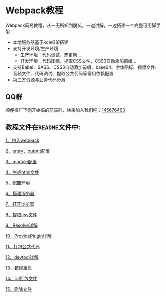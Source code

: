 # Webpack教程
Webpack简易教程，从一无所知到脱坑，一边讲解，一边搭建一个完整可用脚手架
- 本地服务器基于koa框架搭建
- 支持开发环境/生产环境
    - 生产环境：代码调试、热更新...
    - 开发环境：代码压缩、提取CSS文件、CSS3自动添加前缀...
- 支持Babel、SASS、CSS3自动添加前缀、base64、字体图标、视频文件、音频文件、代码调试、提取公共代码等常用依赖配置
- 第三方资源与业务代码分离

## QQ群
顺便推广下刚开始搞的前端群，快来加入我们吧：[145676463](//shang.qq.com/wpa/qunwpa?idkey=e406b1b908fe4cbde29e287720861ae3d07ac9731e43bba915cf5b52ae7dea03)

## 教程文件在`README`文件中:

[1、初入webpack](https://github.com/kejiaren/webpack-guid/blob/master/README/1%E3%80%81%E5%88%9D%E5%85%A5webpack.MD)

[2、entry、output配置](https://github.com/kejiaren/webpack-guid/blob/master/README/2%E3%80%81entry%E3%80%81output%E9%85%8D%E7%BD%AE.MD)

[3、module配置](https://github.com/kejiaren/webpack-guid/blob/master/README/3%E3%80%81module%E9%85%8D%E7%BD%AE.MD)

[4、生成html文件](https://github.com/kejiaren/webpack-guid/blob/master/README/4%E3%80%81%E7%94%9F%E6%88%90html%E6%96%87%E4%BB%B6.MD)

[5、配置环境](https://github.com/kejiaren/webpack-guid/blob/master/README/5%E3%80%81%E9%85%8D%E7%BD%AE%E7%8E%AF%E5%A2%83.MD)

[6、搭建服务器](https://github.com/kejiaren/webpack-guid/blob/master/README/6%E3%80%81%E6%90%AD%E5%BB%BA%E6%9C%8D%E5%8A%A1%E5%99%A8.MD)

[7、打开浏览器](https://github.com/kejiaren/webpack-guid/blob/master/README/7%E3%80%81%E6%89%93%E5%BC%80%E6%B5%8F%E8%A7%88%E5%99%A8.MD)

[8、提取css文件](https://github.com/kejiaren/webpack-guid/blob/master/README/8%E3%80%81%E6%8F%90%E5%8F%96css%E6%96%87%E4%BB%B6.MD)

[9、Resolve详解](https://github.com/kejiaren/webpack-guid/blob/master/README/9%E3%80%81Resolve%E8%AF%A6%E8%A7%A3.MD)

[10、ProvidePlugin详解](https://github.com/kejiaren/webpack-guid/blob/master/README/10%E3%80%81ProvidePlugin%E8%AF%A6%E8%A7%A3.MD)

[11、打包公共代码](https://github.com/kejiaren/webpack-guid/blob/master/README/11%E3%80%81%E6%89%93%E5%8C%85%E5%85%AC%E5%85%B1%E4%BB%A3%E7%A0%81.MD)

[12、devtool详解](https://github.com/kejiaren/webpack-guid/blob/master/README/12%E3%80%81devtool%E8%AF%A6%E8%A7%A3.MD)

[13、错误重启](https://github.com/kejiaren/webpack-guid/blob/master/README/13%E3%80%81%E9%94%99%E8%AF%AF%E9%87%8D%E5%90%AF.MD)

[14、Dll打包文件](https://github.com/kejiaren/webpack-guid/blob/master/README/14%E3%80%81Dll%E6%89%93%E5%8C%85%E6%96%87%E4%BB%B6.MD)

[15、删除文件](https://github.com/kejiaren/webpack-guid/blob/master/README/15%E3%80%81%E5%88%A0%E9%99%A4%E6%96%87%E4%BB%B6.MD)
